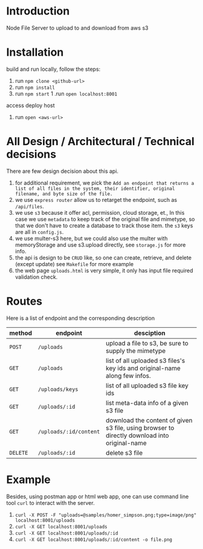 Introduction
============
Node File Server to upload to and download from aws s3

Installation
============

build and run locally, follow the steps:

1. run `npm clone <github-url>`
1. run `npm install`
1. run `npm start`
1 .run `open localhost:8001`

access deploy host

1. run `open <aws-url>`

All Design / Architectural / Technical decisions
================================================

There are few design decision about this api.

1. for additional requirement, we pick the `Add an endpoint that returns a list of all files in the system, their identifier, original filename, and byte size of the file.`
1. we use `express router` allow us to retarget the endpoint, such as `/api/files`.
1. we use `s3` because it offer acl, permission, cloud storage, et., In
   this case we use `metadata` to keep track of the original file and
   mimetype, so that we don't have to create a database to track those
   item. the `s3` keys are all in `config.js`.
1. we use multer-s3 here, but we could also use the multer with memoryStorage and use s3.upload directly,
   see `storage.js` for more info.
1. the api is design to be `CRUD` like, so one can create, retrieve, and delete (except update)
   see `Makefile` for more example
1. the web page `uploads.html` is very simple, it only has input file required validation check.

Routes
======
Here is a list of endpoint and the corresponding description

|method| endpoint| desciption|
|---|---|---|
| `POST` | `/uploads`  | upload a file to s3, be sure to supply the mimetype |
| `GET` | `/uploads` | list of all uploaded s3 files's key ids and original-name along few infos. |
| `GET` | `/uploads/keys` | list of all uploaded s3 file key ids |
| `GET` | `/uploads/:id` | list meta-data info of a given s3 file |
| `GET` | `/uploads/:id/content` | download the content of given s3 file, using browser to directly download into original-name |
| `DELETE` | `/uploads/:id` | delete s3 file |

Example
=======

Besides, using postman app or html web app, one can use command line tool `curl` to interact with the server.

1. `curl -X POST -F "uploads=@samples/homer_simpson.png;type=image/png" localhost:8001/uploads`
1. `curl -X GET localhost:8001/uploads`
1. `curl -X GET localhost:8001/uploads/:id`
1. `curl -X GET localhost:8001/uploads/:id/content -o file.png`

